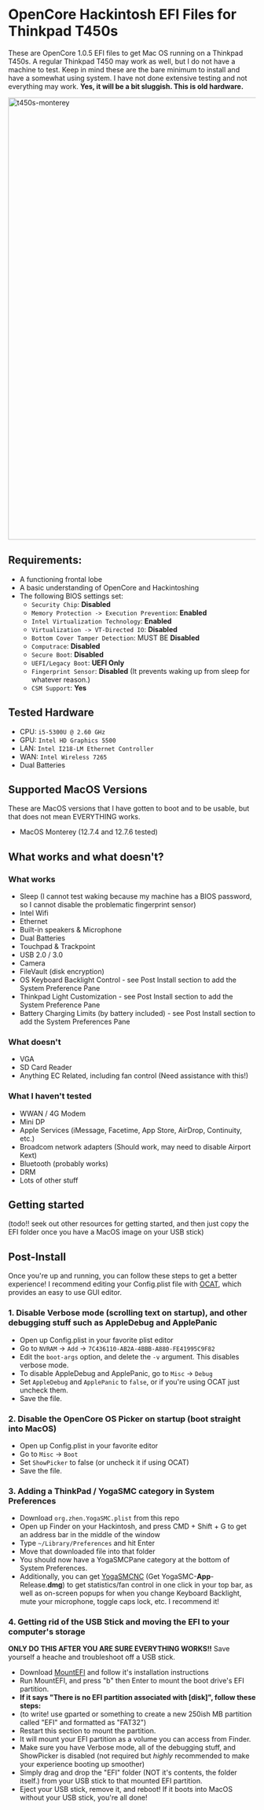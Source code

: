 # OpenCore Hackintosh EFI Files for Thinkpad T450s
These are OpenCore 1.0.5 EFI files to get Mac OS running on a Thinkpad T450s. A regular Thinkpad T450 may work as well, but I do not have a machine to test.
Keep in mind these are the bare minimum to install and have a somewhat using system. I have not done extensive testing and not everything may work. **Yes, it will be a bit sluggish. This is old hardware.**

<img width="1600" height="900" alt="t450s-monterey" src="https://github.com/user-attachments/assets/31dc1adf-294b-412e-b370-bb32306427ec" />

## Requirements:
 - A functioning frontal lobe
 - A basic understanding of OpenCore and Hackintoshing
 - The following BIOS settings set:
    - `Security Chip`: **Disabled**
    - `Memory Protection -> Execution Prevention`: **Enabled**
    - `Intel Virtualization Technology`: **Enabled**
    - `Virtualization -> VT-Directed IO`: **Disabled**
    - `Bottom Cover Tamper Detection`: MUST BE **Disabled**
    - `Computrace`: **Disabled**
    - `Secure Boot`: **Disabled**
    - `UEFI/Legacy Boot`: **UEFI Only**
    - `Fingerprint Sensor`: **Disabled** (It prevents waking up from sleep for whatever reason.)
    - `CSM Support`: **Yes**

## Tested Hardware
 - CPU: `i5-5300U @ 2.60 GHz`
 - GPU: `Intel HD Graphics 5500`
 - LAN: `Intel I218-LM Ethernet Controller`
 - WAN: `Intel Wireless 7265`
 - Dual Batteries

## Supported MacOS Versions
These are MacOS versions that I have gotten to boot and to be usable, but that does not mean EVERYTHING works.
 - MacOS Monterey (12.7.4 and 12.7.6 tested)

## What works and what doesn't?
### What works
 - Sleep (I cannot test waking because my machine has a BIOS password, so I cannot disable the problematic fingerprint sensor)
 - Intel Wifi
 - Ethernet
 - Built-in speakers & Microphone
 - Dual Batteries
 - Touchpad & Trackpoint
 - USB 2.0 / 3.0
 - Camera
 - FileVault (disk encryption)
 - OS Keyboard Backlight Control - see Post Install section to add the System Preference Pane
 - Thinkpad Light Customization - see Post Install section to add the System Preference Pane
 - Battery Charging Limits (by battery included) - see Post Install section to add the System Preferences Pane

### What doesn't
 - VGA
 - SD Card Reader
 - Anything EC Related, including fan control (Need assistance with this!)

### What I haven't tested
 - WWAN / 4G Modem
 - Mini DP
 - Apple Services (iMessage, Facetime, App Store, AirDrop, Continuity, etc.)
 - Broadcom network adapters (Should work, may need to disable Airport Kext)
 - Bluetooth (probably works)
 - DRM
 - Lots of other stuff

## Getting started
(todo!! seek out other resources for getting started, and then just copy the EFI folder once you have a MacOS image on your USB stick)

## Post-Install
Once you're up and running, you can follow these steps to get a better experience! I recommend editing your Config.plist file with [OCAT](https://github.com/ic005k/OCAuxiliaryTools), which provides an easy to use GUI editor.

### 1. Disable Verbose mode (scrolling text on startup), and other debugging stuff such as AppleDebug and ApplePanic
 - Open up Config.plist in your favorite plist editor
 - Go to `NVRAM` -> `Add` -> `7C436110-AB2A-4BBB-A880-FE41995C9F82`
 - Edit the `boot-args` option, and delete the `-v` argument. This disables verbose mode.
 - To disable AppleDebug and ApplePanic, go to `Misc` -> `Debug`
 - Set `AppleDebug` and `ApplePanic` to `false`, or if you're using OCAT just uncheck them.
 - Save the file.

### 2. Disable the OpenCore OS Picker on startup (boot straight into MacOS)
 - Open up Config.plist in your favorite editor
 - Go to `Misc` -> `Boot`
 - Set `ShowPicker` to false (or uncheck it if using OCAT)
 - Save the file.

### 3. Adding a ThinkPad / YogaSMC category in System Preferences
 - Download `org.zhen.YogaSMC.plist` from this repo
 - Open up Finder on your Hackintosh, and press CMD + Shift + G to get an address bar in the middle of the window
 - Type `~/Library/Preferences` and hit Enter
 - Move that downloaded file into that folder
 - You should now have a YogaSMCPane category at the bottom of System Preferences.
 - Additionally, you can get [YogaSMCNC](https://github.com/zhen-zen/YogaSMC/releases/latest) (Get YogaSMC-**App**-Release.**dmg**) to get statistics/fan control in one click in your top bar, as well as on-screen popups for when you change Keyboard Backlight, mute your microphone, toggle caps lock, etc. I recommend it!

### 4. Getting rid of the USB Stick and moving the EFI to your computer's storage
**ONLY DO THIS AFTER YOU ARE SURE EVERYTHING WORKS!!** Save yourself a heache and troubleshoot off a USB stick.

 - Download [MountEFI](https://github.com/corpnewt/MountEFI) and follow it's installation instructions
 - Run MountEFI, and press "b" then Enter to mount the boot drive's EFI partition.
 - **If it says "There is no EFI partition associated with [disk]", follow these steps:**
  - (to write! use gparted or something to create a new 250ish MB partition called "EFI" and formatted as "FAT32")
  - Restart this section to mount the partition.
 - It will mount your EFI partition as a volume you can access from Finder.
 - Make sure you have Verbose mode, all of the debugging stuff, and ShowPicker is disabled (not required but *highly* recommended to make your experience booting up smoother)
 - Simply drag and drop the "EFI" folder (NOT it's contents, the folder itself.) from your USB stick to that mounted EFI partition.
 - Eject your USB stick, remove it, and reboot! If it boots into MacOS without your USB stick, you're all done!